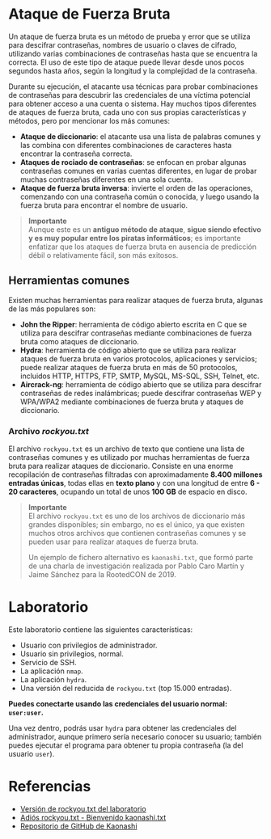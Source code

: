 # Ataque de Fuerza Bruta

Un ataque de fuerza bruta es un método de prueba y error que se utiliza para descifrar contraseñas, nombres de usuario o claves de cifrado, utilizando varias combinaciones de contraseñas hasta que se encuentra la correcta. El uso de este tipo de ataque puede llevar desde unos pocos segundos hasta años, según la longitud y la complejidad de la contraseña.

Durante su ejecución, el atacante usa técnicas para probar combinaciones de contraseñas para descubrir las credenciales de una víctima potencial para obtener acceso a una cuenta o sistema. Hay muchos tipos diferentes de ataques de fuerza bruta, cada uno con sus propias características y métodos, pero por mencionar los más comunes:

- **Ataque de diccionario**: el atacante usa una lista de palabras comunes y las combina con diferentes combinaciones de caracteres hasta encontrar la contraseña correcta.
- **Ataques de rociado de contraseñas**: se enfocan en probar algunas contraseñas comunes en varias cuentas diferentes, en lugar de probar muchas contraseñas diferentes en una sola cuenta.
- **Ataque de fuerza bruta inversa**: invierte el orden de las operaciones, comenzando con una contraseña común o conocida, y luego usando la fuerza bruta para encontrar el nombre de usuario.

> **Importante**  
> Aunque este es un **antiguo método de ataque**, **sigue siendo efectivo y es muy popular entre los piratas informáticos**; es importante enfatizar que los ataques de fuerza bruta en ausencia de predicción débil o relativamente fácil, son más exitosos. 


## Herramientas comunes

Existen muchas herramientas para realizar ataques de fuerza bruta, algunas de las más populares son:

- **John the Ripper**: herramienta de código abierto escrita en C que se utiliza para descifrar contraseñas mediante combinaciones de fuerza bruta como ataques de diccionario.
- **Hydra**: herramienta de código abierto que se utiliza para realizar ataques de fuerza bruta en varios protocolos, aplicaciones y servicios; puede realizar ataques de fuerza bruta en más de 50 protocolos, incluidos HTTP, HTTPS, FTP, SMTP, MySQL, MS-SQL, SSH, Telnet, etc.
- **Aircrack-ng**: herramienta de código abierto que se utiliza para descifrar contraseñas de redes inalámbricas; puede descifrar contraseñas WEP y WPA/WPA2 mediante combinaciones de fuerza bruta y ataques de diccionario.


### Archivo *rockyou.txt*

El archivo `rockyou.txt` es un archivo de texto que contiene una lista de contraseñas comunes y es utilizado por muchas herramientas de fuerza bruta para realizar ataques de diccionario. Consiste en una enorme recopilación de contraseñas filtradas con aproximadamente **8.400 millones entradas únicas**, todas ellas en **texto plano** y con una longitud de entre **6 - 20 caracteres**, ocupando un total de unos **100 GB** de espacio en disco.

> **Importante**  
> El archivo `rockyou.txt` es uno de los archivos de diccionario más grandes disponibles; sin embargo, no es el único, ya que existen muchos otros archivos que contienen contraseñas comunes y se pueden usar para realizar ataques de fuerza bruta.
>
> Un ejemplo de fichero alternativo es `kaonashi.txt`, que formó parte de una charla de investigación realizada por Pablo Caro Martín y Jaime Sánchez para la RootedCON de 2019.



# Laboratorio

Este laboratorio contiene las siguientes características:

- Usuario con privilegios de administrador.
- Usuario sin privilegios, normal.
- Servicio de SSH.
- La aplicación `nmap`.
- La aplicación `hydra`.
- Una versión del reducida de `rockyou.txt` (top 15.000 entradas).

**Puedes conectarte usando las credenciales del usuario normal: `user:user`.**

Una vez dentro, podrás usar `hydra` para obtener las credenciales del administrador, aunque primero sería necesario conocer su usuario; también puedes ejecutar el programa para obtener tu propia contraseña (la del usuario `user`).



# Referencias

- [Versión de rockyou.txt del laboratorio](https://gist.github.com/roycewilliams/4003707694aeb44c654bf27a19249932)
- [Adiós rockyou.txt - Bienvenido kaonashi.txt](https://sniferl4bs.com/2020/02/adios-rockyou.txt-bienvenido-kaonashi.txt)
- [Repositorio de GitHub de Kaonashi](https://github.com/kaonashi-passwords/Kaonashi)
